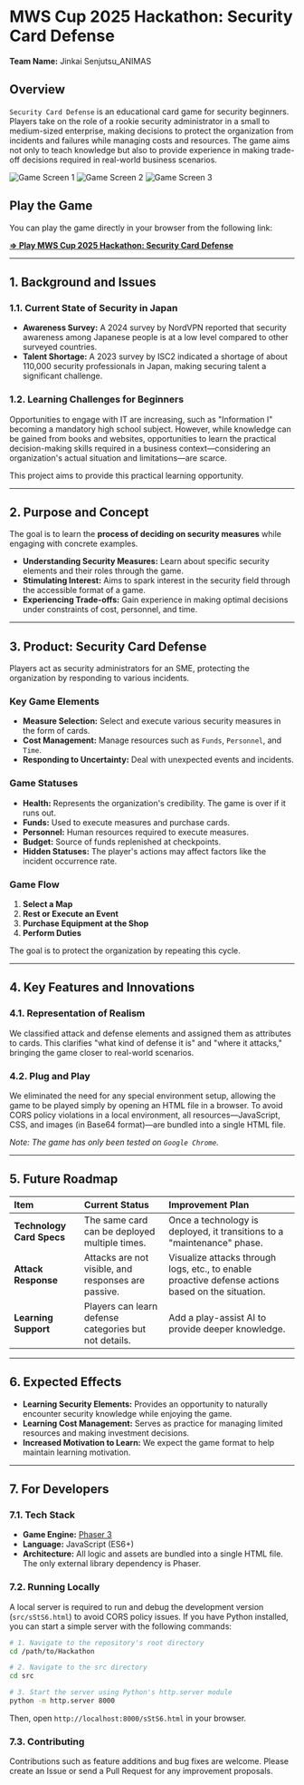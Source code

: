 # MWS Cup 2025 Hackathon: Security Card Defense

**Team Name:** Jinkai Senjutsu_ANIMAS

## Overview

`Security Card Defense` is an educational card game for security beginners. Players take on the role of a rookie security administrator in a small to medium-sized enterprise, making decisions to protect the organization from incidents and failures while managing costs and resources. The game aims not only to teach knowledge but also to provide experience in making trade-off decisions required in real-world business scenarios.

![Game Screen 1](./assets/fig1.png)
![Game Screen 2](./assets/fig2.png)
![Game Screen 3](./assets/fig3.png)

## Play the Game

You can play the game directly in your browser from the following link:

[**=> Play MWS Cup 2025 Hackathon: Security Card Defense**](https://mws2025-hstteam4.github.io/Hackathon/)

---

## 1. Background and Issues

### 1.1. Current State of Security in Japan

- **Awareness Survey:** A 2024 survey by NordVPN reported that security awareness among Japanese people is at a low level compared to other surveyed countries.
- **Talent Shortage:** A 2023 survey by ISC2 indicated a shortage of about 110,000 security professionals in Japan, making securing talent a significant challenge.

### 1.2. Learning Challenges for Beginners

Opportunities to engage with IT are increasing, such as "Information I" becoming a mandatory high school subject. However, while knowledge can be gained from books and websites, opportunities to learn the practical decision-making skills required in a business context—considering an organization's actual situation and limitations—are scarce.

This project aims to provide this practical learning opportunity.

---

## 2. Purpose and Concept

The goal is to learn the **process of deciding on security measures** while engaging with concrete examples.

- **Understanding Security Measures:** Learn about specific security elements and their roles through the game.
- **Stimulating Interest:** Aims to spark interest in the security field through the accessible format of a game.
- **Experiencing Trade-offs:** Gain experience in making optimal decisions under constraints of cost, personnel, and time.

---

## 3. Product: Security Card Defense

Players act as security administrators for an SME, protecting the organization by responding to various incidents.

### Key Game Elements

- **Measure Selection:** Select and execute various security measures in the form of cards.
- **Cost Management:** Manage resources such as `Funds`, `Personnel`, and `Time`.
- **Responding to Uncertainty:** Deal with unexpected events and incidents.

### Game Statuses
- **Health:** Represents the organization's credibility. The game is over if it runs out.
- **Funds:** Used to execute measures and purchase cards.
- **Personnel:** Human resources required to execute measures.
- **Budget:** Source of funds replenished at checkpoints.
- **Hidden Statuses:** The player's actions may affect factors like the incident occurrence rate.

### Game Flow
1.  **Select a Map**
2.  **Rest or Execute an Event**
3.  **Purchase Equipment at the Shop**
4.  **Perform Duties**

The goal is to protect the organization by repeating this cycle.

---

## 4. Key Features and Innovations

### 4.1. Representation of Realism
We classified attack and defense elements and assigned them as attributes to cards. This clarifies "what kind of defense it is" and "where it attacks," bringing the game closer to real-world scenarios.

### 4.2. Plug and Play
We eliminated the need for any special environment setup, allowing the game to be played simply by opening an HTML file in a browser. To avoid CORS policy violations in a local environment, all resources—JavaScript, CSS, and images (in Base64 format)—are bundled into a single HTML file.

*Note: The game has only been tested on `Google Chrome`.*

---

## 5. Future Roadmap

| Item | Current Status | Improvement Plan |
| :--- | :--- | :--- |
| **Technology Card Specs** | The same card can be deployed multiple times. | Once a technology is deployed, it transitions to a "maintenance" phase. |
| **Attack Response** | Attacks are not visible, and responses are passive. | Visualize attacks through logs, etc., to enable proactive defense actions based on the situation. |
| **Learning Support** | Players can learn defense categories but not details. | Add a play-assist AI to provide deeper knowledge. |

---

## 6. Expected Effects

- **Learning Security Elements:** Provides an opportunity to naturally encounter security knowledge while enjoying the game.
- **Learning Cost Management:** Serves as practice for managing limited resources and making investment decisions.
- **Increased Motivation to Learn:** We expect the game format to help maintain learning motivation.

---

## 7. For Developers

### 7.1. Tech Stack
- **Game Engine:** [Phaser 3](https://phaser.io/)
- **Language:** JavaScript (ES6+)
- **Architecture:** All logic and assets are bundled into a single HTML file. The only external library dependency is Phaser.

### 7.2. Running Locally
A local server is required to run and debug the development version (`src/sStS6.html`) to avoid CORS policy issues. If you have Python installed, you can start a simple server with the following commands:

```bash
# 1. Navigate to the repository's root directory
cd /path/to/Hackathon

# 2. Navigate to the src directory
cd src

# 3. Start the server using Python's http.server module
python -m http.server 8000
```

Then, open `http://localhost:8000/sStS6.html` in your browser.

### 7.3. Contributing
Contributions such as feature additions and bug fixes are welcome. Please create an Issue or send a Pull Request for any improvement proposals.
